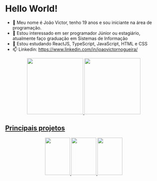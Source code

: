 # Hello World!

- 👋 Meu nome é João Victor, tenho 19 anos e sou iniciante na área de programação.
- 👀 Estou interessado em ser programador Júnior ou estagiário, atualmente faço graduação em Sistemas de Informação
- 🌱 Estou estudando ReactJS, TypeScript, JavaScript, HTML e CSS
- 📫 Linkedin: https://www.linkedin.com/in/joaovictornogueira/

<div align="center">
  <a href="https://github.com/joaovnogueira">
  <img height="180em" src="https://github-readme-stats.vercel.app/api?username=joaovnogueira&show_icons=true&theme=midnight-purple&include_all_commits=true&count_private=true"/>
  <img height="180em" src="https://github-readme-stats.vercel.app/api/top-langs/?username=joaovnogueira&layout=compact&langs_count=7&theme=midnight-purple"/>
</div>
  
## Principais projetos
<div align="center">
  <img height="120em" width="80em" src="https://github-readme-stats.vercel.app/api/pin/?username=joaovnogueira&repo=ignews&theme=jolly"/>
  <img height="120em" width="80em" src="https://github-readme-stats.vercel.app/api/pin/?username=joaovnogueira&repo=Portfolio-Juliana&theme=jolly"/>
  <img height="120em" width="80em" src="https://github-readme-stats.vercel.app/api/pin/?username=joaovnogueira&repo=dtmoney&theme=jolly"/>
</div>



<!---
joaovnogueira/joaovnogueira is a ✨ special ✨ repository because its `README.md` (this file) appears on your GitHub profile.
You can click the Preview link to take a look at your changes.
--->
